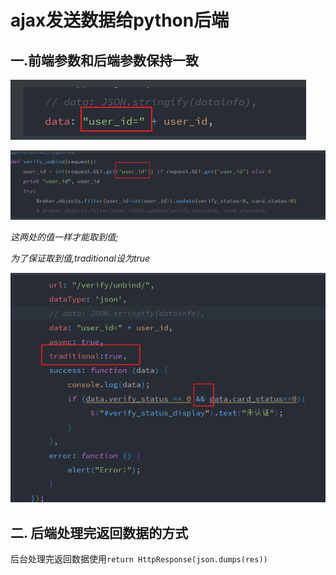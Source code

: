 # ajax发送数据给python后端

## 一.前端参数和后端参数保持一致

![image-20201218182354507](https://github.com/Ran-oops/learn_js/blob/master/img-folder/1.png)

![image-20201218182421736](https://github.com/Ran-oops/learn_js/blob/master/img-folder/2.png)

*这两处的值一样才能取到值;*


*为了保证取到值,traditional设为true*

![image-20201218182636336](https://github.com/Ran-oops/learn_js/blob/master/img-folder/3.png)



## 二. 后端处理完返回数据的方式

后台处理完返回数据使用`return HttpResponse(json.dumps(res))`





